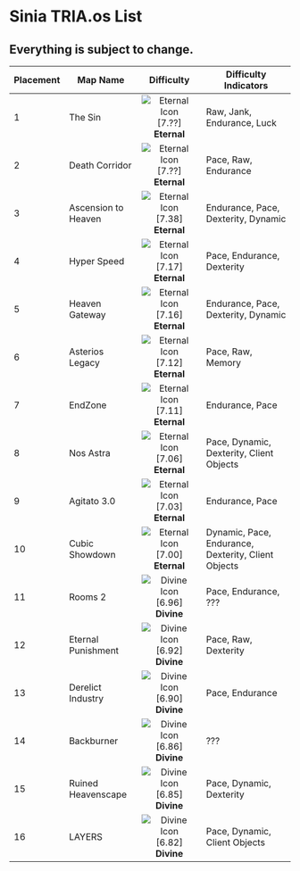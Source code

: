 # Sinia TRIA.os List
## Everything is subject to change.
<center>

| Placement | Map Name            | Difficulty     | Difficulty Indicators                               |
| --------- | ------------------- |:--------------:| --------------------------------------------------- |
| 1         | The Sin             | ![Eternal Icon](https://cdn.discordapp.com/attachments/1327436582780796971/1327687167111073793/MGu3KXF.png?ex=6783f887&is=6782a707&hm=4b9641e197457cfd215f7367b9d1c8c9079ec2eef41089c6a920df5fc48ebbd9&) [7.??] **Eternal** | Raw, Jank, Endurance, Luck                          |
| 2         | Death Corridor      | ![Eternal Icon](https://cdn.discordapp.com/attachments/1327436582780796971/1327687167111073793/MGu3KXF.png?ex=6783f887&is=6782a707&hm=4b9641e197457cfd215f7367b9d1c8c9079ec2eef41089c6a920df5fc48ebbd9&)  [7.??] **Eternal** | Pace, Raw, Endurance                                |
| 3         | Ascension to Heaven | ![Eternal Icon](https://cdn.discordapp.com/attachments/1327436582780796971/1327687167111073793/MGu3KXF.png?ex=6783f887&is=6782a707&hm=4b9641e197457cfd215f7367b9d1c8c9079ec2eef41089c6a920df5fc48ebbd9&)  [7.38] **Eternal** | Endurance, Pace, Dexterity, Dynamic                 |
| 4         | Hyper Speed         | ![Eternal Icon](https://cdn.discordapp.com/attachments/1327436582780796971/1327687167111073793/MGu3KXF.png?ex=6783f887&is=6782a707&hm=4b9641e197457cfd215f7367b9d1c8c9079ec2eef41089c6a920df5fc48ebbd9&)  [7.17] **Eternal** | Pace, Endurance, Dexterity                          |
| 5         | Heaven Gateway      | ![Eternal Icon](https://cdn.discordapp.com/attachments/1327436582780796971/1327687167111073793/MGu3KXF.png?ex=6783f887&is=6782a707&hm=4b9641e197457cfd215f7367b9d1c8c9079ec2eef41089c6a920df5fc48ebbd9&)  [7.16] **Eternal** | Endurance, Pace, Dexterity, Dynamic                 |
| 6         | Asterios Legacy     | ![Eternal Icon](https://cdn.discordapp.com/attachments/1327436582780796971/1327687167111073793/MGu3KXF.png?ex=6783f887&is=6782a707&hm=4b9641e197457cfd215f7367b9d1c8c9079ec2eef41089c6a920df5fc48ebbd9&)  [7.12] **Eternal** | Pace, Raw, Memory                                   |
| 7         | EndZone             | ![Eternal Icon](https://cdn.discordapp.com/attachments/1327436582780796971/1327687167111073793/MGu3KXF.png?ex=6783f887&is=6782a707&hm=4b9641e197457cfd215f7367b9d1c8c9079ec2eef41089c6a920df5fc48ebbd9&)  [7.11] **Eternal** | Endurance, Pace                                     |
| 8         | Nos Astra           | ![Eternal Icon](https://cdn.discordapp.com/attachments/1327436582780796971/1327687167111073793/MGu3KXF.png?ex=6783f887&is=6782a707&hm=4b9641e197457cfd215f7367b9d1c8c9079ec2eef41089c6a920df5fc48ebbd9&)  [7.06] **Eternal** | Pace, Dynamic, Dexterity, Client Objects            |
| 9         | Agitato 3.0         | ![Eternal Icon](https://cdn.discordapp.com/attachments/1327436582780796971/1327687167111073793/MGu3KXF.png?ex=6783f887&is=6782a707&hm=4b9641e197457cfd215f7367b9d1c8c9079ec2eef41089c6a920df5fc48ebbd9&)  [7.03] **Eternal** | Endurance, Pace                                     |
| 10        | Cubic Showdown      | ![Eternal Icon](https://cdn.discordapp.com/attachments/1327436582780796971/1327687167111073793/MGu3KXF.png?ex=6783f887&is=6782a707&hm=4b9641e197457cfd215f7367b9d1c8c9079ec2eef41089c6a920df5fc48ebbd9&)  [7.00] **Eternal** | Dynamic, Pace, Endurance, Dexterity, Client Objects |
| 11        | Rooms 2             |![Divine Icon](https://cdn.discordapp.com/attachments/1327548822280474674/1327686811291746448/oKC6QjC.png?ex=6783f833&is=6782a6b3&hm=502b5ab4863e5109198fdfb52f2d7861343af167124b061678374aea8a45aec4&)[6.96] **Divine**  | Pace, Endurance, ???                                |
| 12        | Eternal Punishment  |![Divine Icon](https://cdn.discordapp.com/attachments/1327548822280474674/1327686811291746448/oKC6QjC.png?ex=6783f833&is=6782a6b3&hm=502b5ab4863e5109198fdfb52f2d7861343af167124b061678374aea8a45aec4&)[6.92] **Divine**  | Pace, Raw, Dexterity                                |
| 13        | Derelict Industry   |![Divine Icon](https://cdn.discordapp.com/attachments/1327548822280474674/1327686811291746448/oKC6QjC.png?ex=6783f833&is=6782a6b3&hm=502b5ab4863e5109198fdfb52f2d7861343af167124b061678374aea8a45aec4&)[6.90] **Divine**  | Pace, Endurance                                     |
| 14        | Backburner          |![Divine Icon](https://cdn.discordapp.com/attachments/1327548822280474674/1327686811291746448/oKC6QjC.png?ex=6783f833&is=6782a6b3&hm=502b5ab4863e5109198fdfb52f2d7861343af167124b061678374aea8a45aec4&)[6.86] **Divine**  | ???                                                 |
| 15        | Ruined Heavenscape  |![Divine Icon](https://cdn.discordapp.com/attachments/1327548822280474674/1327686811291746448/oKC6QjC.png?ex=6783f833&is=6782a6b3&hm=502b5ab4863e5109198fdfb52f2d7861343af167124b061678374aea8a45aec4&)[6.85] **Divine**  | Pace, Dynamic, Dexterity                            |
| 16        | LAYERS              |![Divine Icon](https://cdn.discordapp.com/attachments/1327548822280474674/1327686811291746448/oKC6QjC.png?ex=6783f833&is=6782a6b3&hm=502b5ab4863e5109198fdfb52f2d7861343af167124b061678374aea8a45aec4&)[6.82] **Divine**  | Pace, Dynamic, Client Objects                       |

</center>
